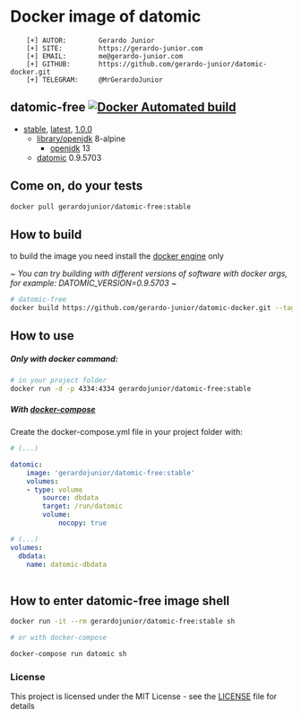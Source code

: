 # Docker image of datomic

```
    [+] AUTOR:        Gerardo Junior
    [+] SITE:         https://gerardo-junior.com
    [+] EMAIL:        me@gerardo-junior.com
    [+] GITHUB:       https://github.com/gerardo-junior/datomic-docker.git
    [+] TELEGRAM:     @MrGerardoJunior
```

## datomic-free [![Docker Automated build](https://img.shields.io/docker/automated/jrottenberg/ffmpeg.svg)](https://hub.docker.com/r/gerardojunior/datomic-free/)
- [stable](https://github.com/gerardo-junior/dynamodb-docker/blob/master/datomic-free/Dockerfile), [latest](https://github.com/gerardo-junior/dynamodb-docker/blob/develop/datomic-free/Dockerfile), [1.0.0](https://github.com/gerardo-junior/dynamodb-docker/blob/1.0.0/datomic-free/Dockerfile)
    - [library/openjdk](https://hub.docker.com/_/openjdk) 8-alpine
      - [openjdk](https://openjdk.java.net/) 13
    - [datomic](https://www.datomic.com/) 0.9.5703

## Come on, do your tests

```bash
docker pull gerardojunior/datomic-free:stable
```

## How to build

to build the image you need install the [docker engine](https://www.docker.com/) only

*~ You can try building with different versions of software with docker args, for example: DATOMIC_VERSION=0.9.5703 ~*
```bash
# datomic-free
docker build https://github.com/gerardo-junior/datomic-docker.git --tag gerardojunior/datomic-free
```
## How to use

##### Only with docker command:

```bash
# in your project folder
docker run -d -p 4334:4334 gerardojunior/datomic-free:stable
```
##### With [docker-compose](https://docs.docker.com/compose/)

Create the docker-compose.yml file  in your project folder with:

```yml
# (...)

datomic:
    image: 'gerardojunior/datomic-free:stable'
    volumes:
    - type: volume
        source: dbdata
        target: /run/datomic
        volume:
            nocopy: true

# (...)
volumes:
  dbdata:
    name: datomic-dbdata
        
```

## How to enter datomic-free image shell
 
```bash
docker run -it --rm gerardojunior/datomic-free:stable sh

# or with docker-compose

docker-compose run datomic sh
```

### License  
This project is licensed under the MIT License - see the [LICENSE](LICENSE) file for details
